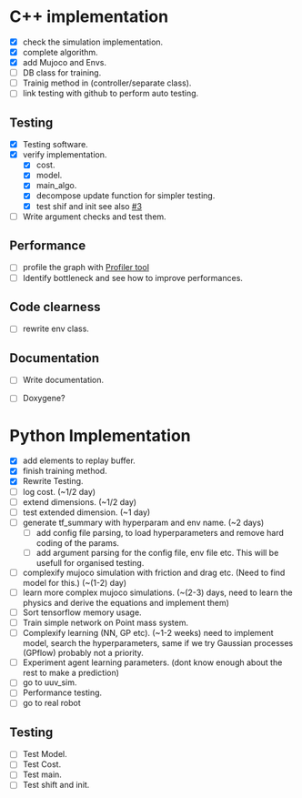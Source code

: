 # C++ implementation

- [X] check the simulation implementation.
- [X] complete algorithm.
- [X] add Mujoco and Envs.
- [ ] DB class for training.
- [ ] Trainig method in (controller/separate class).
- [ ] link testing with github to perform auto testing.

## Testing

 - [X] Testing software.
 - [X] verify implementation.
    - [X] cost.
    - [X] model.
    - [X] main_algo.
    - [X] decompose update function for simpler testing.
    - [X] test shif and init see also [#3](/../../issues/1)
 - [ ] Write argument checks and test them.

## Performance

  - [ ] profile the graph with [Profiler tool](https://www.tensorflow.org/guide/profiler)
  - [ ] Identify bottleneck and see how to improve performances.

## Code clearness

  - [ ] rewrite env class.

## Documentation

  - [ ] Write documentation.
  - [ ] Doxygene?


# Python Implementation

  - [X] add elements to replay buffer.
  - [X] finish training method.
  - [X] Rewrite Testing.
  - [ ] log cost. (~1/2 day)
  - [ ] extend dimensions. (~1/2 day)
  - [ ] test extended dimension. (~1 day)
  - [ ] generate tf_summary with hyperparam and env name. (~2 days)
    - [ ] add config file parsing, to load hyperparameters and remove hard coding of the params.
    - [ ] add argument parsing for the config file, env file etc.
    This will be usefull for organised testing.
  - [ ] complexify mujoco simulation with friction and drag etc. (Need to find model for this.) (~(1-2) day)
  - [ ] learn more complex mujoco simulations. (~(2-3) days, need to learn the physics and derive the equations and  implement them)
  - [ ] Sort tensorflow memory usage.
  - [ ] Train simple network on Point mass system.
  - [ ] Complexify learning (NN, GP etc). (~1-2 weeks) need to implement model, search the hyperparameters, same if we try Gaussian processes (GPflow) probably not a priority.
  - [ ] Experiment agent learning parameters. (dont know enough about the rest to make a prediction)
  - [ ] go to uuv_sim.
  - [ ] Performance testing.
  - [ ] go to real robot

## Testing

  - [ ] Test Model.
  - [ ] Test Cost.
  - [ ] Test main.
  - [ ] Test shift and init.
